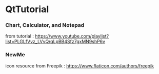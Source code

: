 # QtTutorial


### Chart, Calculator, and Notepad
   from tutorial : https://www.youtube.com/playlist?list=PLGLfVvz_LVvQrqLpBB4Sfz7gxMN9shP6v


### NewMe 
   icon resource from Freepik : https://www.flaticon.com/authors/freepik

